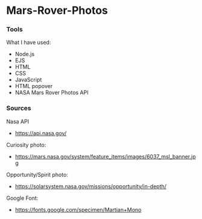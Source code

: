 # Mars-Rover-Photos

### Tools

What I have used:
* Node.js
* EJS
* HTML
* CSS
* JavaScript
* HTML popover
* NASA Mars Rover Photos API

### Sources

Nasa API
* https://api.nasa.gov/

Curiosity photo:
* https://mars.nasa.gov/system/feature_items/images/6037_msl_banner.jpg

Opportunity/Spirit photo:
* https://solarsystem.nasa.gov/missions/opportunity/in-depth/

Google Font:
* https://fonts.google.com/specimen/Martian+Mono
